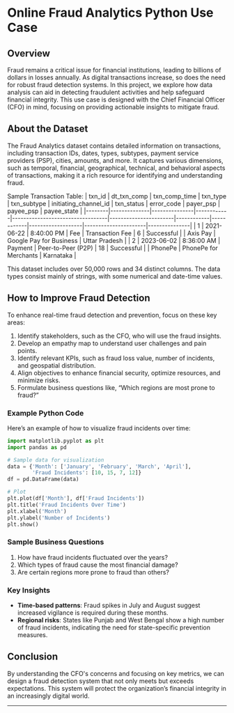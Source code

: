 
# Online Fraud Analytics Python Use Case


## Overview
Fraud remains a critical issue for financial institutions, leading to billions of dollars in losses annually. As digital transactions increase, so does the need for robust fraud detection systems. In this project, we explore how data analysis can aid in detecting fraudulent activities and help safeguard financial integrity. This use case is designed with the Chief Financial Officer (CFO) in mind, focusing on providing actionable insights to mitigate fraud.

## About the Dataset
The Fraud Analytics dataset contains detailed information on transactions, including transaction IDs, dates, types, subtypes, payment service providers (PSP), cities, amounts, and more. It captures various dimensions, such as temporal, financial, geographical, technical, and behavioral aspects of transactions, making it a rich resource for identifying and understanding fraud.

Sample Transaction Table:
| txn_id | dt_txn_comp  | txn_comp_time | txn_type   | txn_subtype                      | initiating_channel_id | txn_status | error_code | payer_psp         | payee_psp            | payee_state   |
|--------|--------------|---------------|------------|----------------------------------|-----------------------|------------|------------|-------------------|----------------------|---------------|
| 1      | 2021-06-22   | 8:40:00 PM    | Fee        | Transaction Fee                  | 6                     | Successful |            | Axis Pay          | Google Pay for Business | Uttar Pradesh |
| 2      | 2023-06-02   | 8:36:00 AM    | Payment    | Peer-to-Peer (P2P)               | 18                    | Successful |            | PhonePe           | PhonePe for Merchants | Karnataka     |

This dataset includes over 50,000 rows and 34 distinct columns. The data types consist mainly of strings, with some numerical and date-time values.

## How to Improve Fraud Detection
To enhance real-time fraud detection and prevention, focus on these key areas:
1. Identify stakeholders, such as the CFO, who will use the fraud insights.
2. Develop an empathy map to understand user challenges and pain points.
3. Identify relevant KPIs, such as fraud loss value, number of incidents, and geospatial distribution.
4. Align objectives to enhance financial security, optimize resources, and minimize risks.
5. Formulate business questions like, “Which regions are most prone to fraud?”

### Example Python Code
Here’s an example of how to visualize fraud incidents over time:

```python
import matplotlib.pyplot as plt
import pandas as pd

# Sample data for visualization
data = {'Month': ['January', 'February', 'March', 'April'],
        'Fraud Incidents': [10, 15, 7, 12]}
df = pd.DataFrame(data)

# Plot
plt.plot(df['Month'], df['Fraud Incidents'])
plt.title('Fraud Incidents Over Time')
plt.xlabel('Month')
plt.ylabel('Number of Incidents')
plt.show()
```

### Sample Business Questions
1. How have fraud incidents fluctuated over the years?
2. Which types of fraud cause the most financial damage?
3. Are certain regions more prone to fraud than others?

### Key Insights
- **Time-based patterns**: Fraud spikes in July and August suggest increased vigilance is required during these months.
- **Regional risks**: States like Punjab and West Bengal show a high number of fraud incidents, indicating the need for state-specific prevention measures.

## Conclusion
By understanding the CFO's concerns and focusing on key metrics, we can design a fraud detection system that not only meets but exceeds expectations. This system will protect the organization’s financial integrity in an increasingly digital world.

---

